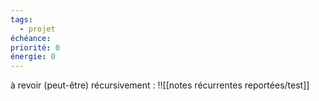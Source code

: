 ```yaml
---
tags:
  - projet
échéance: 
priorité: 0
énergie: 0
---
```

à revoir (peut-être) récursivement : 
!![[notes récurrentes reportées/test]]